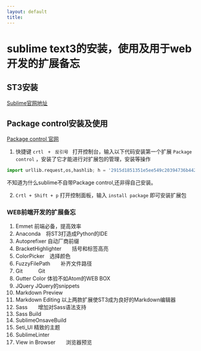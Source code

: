 ```yaml
---
layout: default
title:
---
```


# sublime text3的安装，使用及用于web开发的扩展备忘

## ST3安装
[Sublime官网地址](https://www.sublimetext.com/)

## Package control安装及使用
[Package control 官网](https://packagecontrol.io/)

1. 快捷键 `crtl　+　反引号 ` 打开控制台，输入以下代码安装第一个扩展 `Package control` ，安装了它才能进行对扩展包的管理，安装等操作

```python
import urllib.request,os,hashlib; h = '2915d1851351e5ee549c20394736b442' + '8bc59f460fa1548d1514676163dafc88'; pf = 'Package Control.sublime-package'; ipp = sublime.installed_packages_path(); urllib.request.install_opener( urllib.request.build_opener( urllib.request.ProxyHandler()) ); by = urllib.request.urlopen( 'http://packagecontrol.io/' + pf.replace(' ', '%20')).read(); dh = hashlib.sha256(by).hexdigest(); print('Error validating download (got %s instead of %s), please try manual install' % (dh, h)) if dh != h else open(os.path.join( ipp, pf), 'wb' ).write(by)
```

不知道为什么sublime不自带Package control,还非得自己安装。

2. `Crtl + Shift + p` 打开控制面板，输入 `install package` 即可安装扩展包

### WEB前端开发的扩展备忘
1. Emmet  前端必备，提高效率
2. Anaconda　将ST3打造成Python的IDE
3. Autoprefixer  自动厂商前缀
4. BracketHighlighter　　括号和标签高亮
5. ColorPicker　选择颜色
6. FuzzyFilePath　　补齐文件路径
7. Git　　　Git
8. Gutter Color  体验不如Atom的WEB BOX
9. JQuery  JQuery的snippets
10. Markdown Preview  
11. Markdown Editing  以上两款扩展使ST3成为良好的Markdown编辑器
12. Sass　　增加对Sass语法支持
13. Sass Build
17. SublimeOnsaveBuild
14. Seti_UI  精致的主题
15. SublimeLinter　　
16. View in Browser　　浏览器预览
